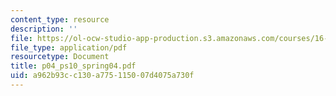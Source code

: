 ```yaml
---
content_type: resource
description: ''
file: https://ol-ocw-studio-app-production.s3.amazonaws.com/courses/16-01-unified-engineering-i-ii-iii-iv-fall-2005-spring-2006/a962b93cc130a775115007d4075a730f_p04_ps10_spring04.pdf
file_type: application/pdf
resourcetype: Document
title: p04_ps10_spring04.pdf
uid: a962b93c-c130-a775-1150-07d4075a730f
---
```

